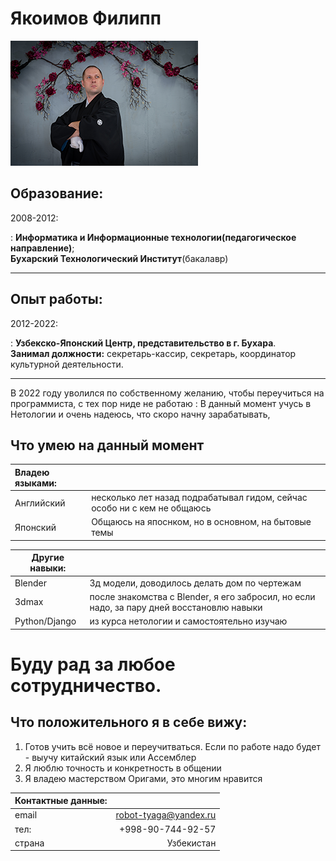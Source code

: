 Якоимов Филипп  
============
  
![display:block;margin:auto|](Filipp.png)


Образование:
---------

2008-2012:  

:   **Информатика и Информационные технологии(педагогическое направление)**;  
**Бухарский Технологический Институт**(бакалавр)

----------

Опыт работы:
---------

2012-2022:  

:   **Узбекско-Японский Центр, представительство в г. Бухара**.  
**Занимал должности:** секретарь-кассир, секретарь, координатор культурной деятельности.

--------------------

В 2022 году уволился по собственному желанию, чтобы переучиться на программиста, с тех пор ниде не работаю
:   В данный момент учусь в Нетологии и очень надеюсь, что скоро начну зарабатывать,
    
Что умею на данный момент
----------------------------------------

|Владею языками: | |
| :------ | ----------- |
| Английский   | несколько лет назад подрабатывал гидом, сейчас особо ни с кем не общаюсь |
| Японский | Общаюсь на япоснком, но в основном, на бытовые темы |

|Другие навыки: | |
| ------ | ----------- |
| Blender   | 3д модели, доводилось делать дом по чертежам |
| 3dmax | после знакомства с Blender, я его забросил, но если надо, за пару дней восстановлю навыки |
| Python/Django | из курса нетологии и самостоятельно изучаю |


# Буду рад за любое сотрудничество.  
## Что положительного я в себе вижу:

1. Готов учить всё новое и переучитваться. Если по работе надо будет - выучу китайский язык или Ассемблер
2. Я люблю точность и конкретность в общении
3. Я владею мастерством Оригами, это многим нравится

| Контактные данные: |  |
| :------| -----------:|
| email    | robot-tyaga@yandex.ru |
| тел:  | +998-90-744-92-57 |
| страна    | Узбекистан |
